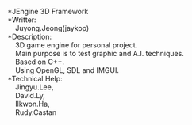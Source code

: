 *JEngine 3D Framework  
*Writter:  
&nbsp;&nbsp;&nbsp;&nbsp;Juyong.Jeong(jaykop)  
*Description:  
&nbsp;&nbsp;&nbsp;&nbsp;3D game engine for personal project.  
&nbsp;&nbsp;&nbsp;&nbsp;Main purpose is to test graphic and A.I. techniques.  
&nbsp;&nbsp;&nbsp;&nbsp;Based on C++.  
&nbsp;&nbsp;&nbsp;&nbsp;Using OpenGL, SDL and IMGUI.  
*Technical Help:  
&nbsp;&nbsp;&nbsp;&nbsp;Jingyu.Lee,  
&nbsp;&nbsp;&nbsp;&nbsp;David.Ly,  
&nbsp;&nbsp;&nbsp;&nbsp;Ilkwon.Ha,  
&nbsp;&nbsp;&nbsp;&nbsp;Rudy.Castan  
